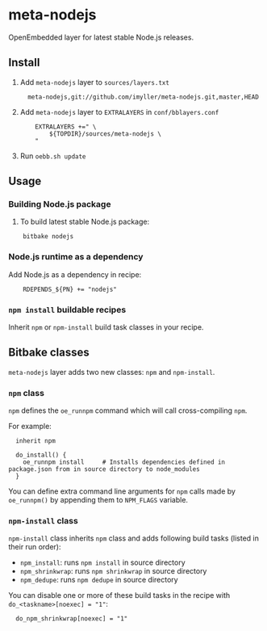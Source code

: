 meta-nodejs
===========

OpenEmbedded layer for latest stable Node.js releases.

## Install

1. Add `meta-nodejs` layer to `sources/layers.txt`

    ```
      meta-nodejs,git://github.com/imyller/meta-nodejs.git,master,HEAD
    ```
    
2. Add `meta-nodejs` layer to `EXTRALAYERS` in `conf/bblayers.conf`

    ```
        EXTRALAYERS +=" \
            ${TOPDIR}/sources/meta-nodejs \
        "
    ```
  
3. Run `oebb.sh update`

## Usage

### Building Node.js package

1. To build latest stable Node.js package:

```
    bitbake nodejs
```

### Node.js runtime as a dependency

Add Node.js as a dependency in recipe:

```
    RDEPENDS_${PN} += "nodejs"
```

### `npm install` buildable recipes

Inherit `npm` or `npm-install` build task classes in your recipe.

## Bitbake classes 

`meta-nodejs` layer adds two new classes: `npm` and `npm-install`.

### `npm` class

`npm` defines the `oe_runnpm` command which will call cross-compiling `npm`.

For example:

```
  inherit npm
      
  do_install() {
    oe_runnpm install     # Installs dependencies defined in package.json from in source directory to node_modules
  }
```
      
You can define extra command line arguments for `npm` calls made by `oe_runnpm()` by appending them to `NPM_FLAGS` variable.
      
### `npm-install` class

`npm-install` class inherits `npm` class and adds following build tasks (listed in their run order):

  * `npm_install`: runs `npm install` in source directory
  * `npm_shrinkwrap`: runs `npm shrinkwrap` in source directory
  * `npm_dedupe`: runs `npm dedupe` in source directory

You can disable one or more of these build tasks in the recipe with `do_<taskname>[noexec] = "1"`:

```
  do_npm_shrinkwrap[noexec] = "1"
```
